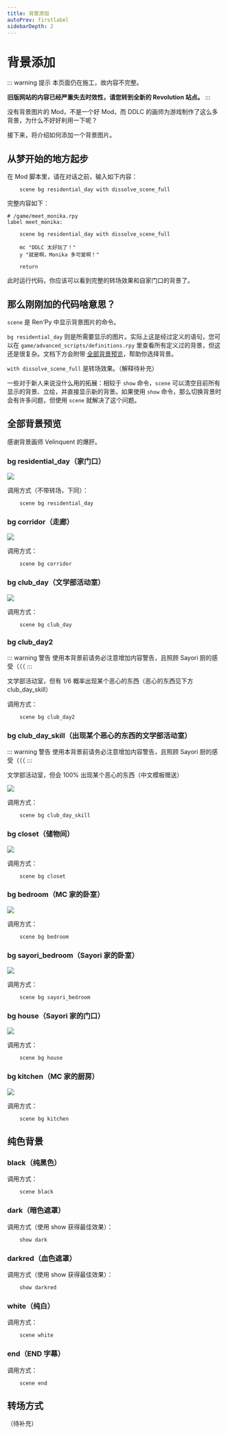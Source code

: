 ```yaml
---
title: 背景添加
autoPrev: firstlabel
sidebarDepth: 2
---
```


# 背景添加

::: warning 提示
本页面仍在施工，故内容不完整。

**旧版网站的内容已经严重失去时效性，请您转到全新的 Revolution 站点。**
:::

没有背景图片的 Mod，不是一个好 Mod，而 DDLC 的画师为游戏制作了这么多背景，为什么不好好利用一下呢？

接下来，将介绍如何添加一个背景图片。

## 从梦开始的地方起步

在 Mod 脚本里，请在对话之前，输入如下内容：

```renpy
    scene bg residential_day with dissolve_scene_full
```

完整内容如下：

```renpy {4}
# /game/meet_monika.rpy
label meet_monika:
    
    scene bg residential_day with dissolve_scene_full
    
    mc "DDLC 太好玩了！"
    y "就是啊，Monika 多可爱啊！"
   
    return
```

此时运行代码，你应该可以看到完整的转场效果和自家门口的背景了。

## 那么刚刚加的代码啥意思？

`scene` 是 Ren'Py 中显示背景图片的命令。

`bg residential_day` 则是所需要显示的图片。实际上这是经过定义的语句，您可以在 `game/advanced_scripts/definitions.rpy` 里查看所有定义过的背景，但这还是很复杂。文档下方会附带 [全部背景预览](#全部背景预览)，帮助你选择背景。

`with dissolve_scene_full` 是转场效果。（解释待补充）

一些对于新人来说没什么用的拓展：相较于 `show` 命令，`scene` 可以清空目前所有显示的背景、立绘，并直接显示新的背景。如果使用 `show` 命令，那么切换背景时会有许多问题，但使用 `scene` 就解决了这个问题。

## 全部背景预览

感谢背景画师 Velinquent 的爆肝。

### bg residential_day（家门口）

![](https://cdn.jsdelivr.net/gh/DokiMod/dokimodcn-assets@master/bg_residential.png)

调用方式（不带转场，下同）：

```renpy
    scene bg residential_day
```

### bg corridor（走廊）

![](https://cdn.jsdelivr.net/gh/DokiMod/dokimodcn-assets@master/bg_corridor.png)

调用方式：

```renpy
    scene bg corridor
```

### bg club_day（文学部活动室）

![](https://cdn.jsdelivr.net/gh/DokiMod/dokimodcn-assets@master/bg_club.png)

调用方式：

```renpy
    scene bg club_day
```

### bg club_day2

::: warning 警告
使用本背景前请务必注意增加内容警告，且照顾 Sayori 厨的感受（（（
:::

文学部活动室，但有 1/6 概率出现某个恶心的东西（恶心的东西见下方 club_day_skill）

调用方式：

```renpy
    scene bg club_day2
```

### bg club_day_skill（出现某个恶心的东西的文学部活动室）

::: warning 警告
使用本背景前请务必注意增加内容警告，且照顾 Sayori 厨的感受（（（
:::

文学部活动室，但会 100% 出现某个恶心的东西（中文模板赠送）

![](https://cdn.jsdelivr.net/gh/DokiMod/dokimodcn-assets@master/bg_club-skill.png)

调用方式：

```renpy
    scene bg club_day_skill
```

### bg closet（储物间）

![](https://cdn.jsdelivr.net/gh/DokiMod/dokimodcn-assets@master/bg_closet.png)

调用方式：

```renpy
    scene bg closet
```

### bg bedroom（MC 家的卧室）

![](https://cdn.jsdelivr.net/gh/DokiMod/dokimodcn-assets@master/bg_bedroom.png)

调用方式：

```renpy
    scene bg bedroom
```

### bg sayori_bedroom（Sayori 家的卧室）

![](https://cdn.jsdelivr.net/gh/DokiMod/dokimodcn-assets@master/bg_sayori_bedroom.png)

调用方式：

```renpy
    scene bg sayori_bedroom
```

### bg house（Sayori 家的门口）

![](https://cdn.jsdelivr.net/gh/DokiMod/dokimodcn-assets@master/bg_house.png)

调用方式：

```renpy
    scene bg house
```

### bg kitchen（MC 家的厨房）

![](https://cdn.jsdelivr.net/gh/DokiMod/dokimodcn-assets@master/bg_kitchen.png)

调用方式：

```renpy
    scene bg kitchen
```

## 纯色背景

### black（纯黑色）

调用方式：

```renpy
    scene black
```

### dark（暗色遮罩）

调用方式（使用 show 获得最佳效果）：

```renpy
    show dark
```

### darkred（血色遮罩）

调用方式（使用 show 获得最佳效果）：

```renpy
    show darkred
```

### white（纯白）

调用方式：

```renpy
    scene white
```

### end（END 字幕）

调用方式：

```renpy
    scene end
```

## 转场方式

（待补充）